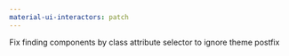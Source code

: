 ```yaml
---
material-ui-interactors: patch
---
```


Fix finding components by class attribute selector to ignore theme postfix
